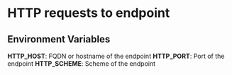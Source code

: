# HTTP requests to endpoint

## Environment Variables

**HTTP_HOST**: FQDN or hostname of the endpoint
**HTTP_PORT**: Port of the endpoint
**HTTP_SCHEME**: Scheme of the endpoint
